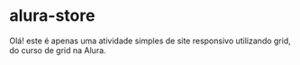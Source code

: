 # alura-store

Olá! este é apenas uma atividade simples de site responsivo utilizando grid, do curso de grid na Alura.
